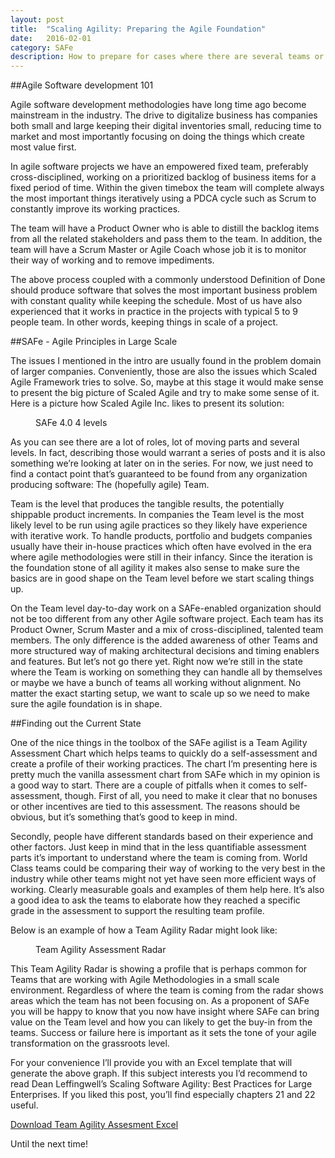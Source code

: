 ```yaml
---
layout: post
title:  "Scaling Agility: Preparing the Agile Foundation"
date:   2016-02-01
category: SAFe
description: How to prepare for cases where there are several teams or teams depending on other teams to produce a layer of architecture which enables their work? SAFe offers a good general model, but to scale up your agile process need to make sure you scale up something that works. This post in the series presents a way for your teams to evaluate their agile processes.
---
```


##Agile Software development 101

Agile software development methodologies have long time ago become mainstream in the industry. The drive to digitalize business has companies both small and large keeping their digital inventories small, reducing time to market and most importantly focusing on doing the things which create most value first.

In agile software projects we have an empowered fixed team, preferably cross-disciplined, working on a prioritized backlog of business items for a fixed period of time. Within the given timebox the team will complete always the most important things iteratively using a PDCA cycle such as Scrum to constantly improve its working practices.

The team will have a Product Owner who is able to distill the backlog items from all the related stakeholders and pass them to the team. In addition, the team will have a Scrum Master or Agile Coach whose job it is to monitor their way of working and to remove impediments.

The above process coupled with a commonly understood Definition of Done should produce software that solves the most important business problem with constant quality while keeping the schedule. Most of us have also experienced that it works in practice in the projects with typical 5 to 9 people team. In other words, keeping things in scale of a project.

##SAFe - Agile Principles in Large Scale

The issues I mentioned in the intro are usually found in the problem domain of larger companies. Conveniently, those are also the issues which Scaled Agile Framework tries to solve. So, maybe at this stage it would make sense to present the big picture of Scaled Agile and try to make some sense of it. Here is a picture how Scaled Agile Inc. likes to present its solution:

<figure>
	<img src="{{ '/assets/posts/2016-02-01-preparing-the-agile-foundation/SAFe40_4levels.png' | prepend: site.baseurl }}" alt=""> 
	<figcaption>SAFe 4.0 4 levels</figcaption>
</figure>
 
As you can see there are a lot of roles, lot of moving parts and several levels. In fact, describing those would warrant a series of posts and it is also something we’re looking at later on in the series. For now, we just need to find a contact point that’s guaranteed to be found from any organization producing software: The (hopefully agile) Team.

Team is the level that produces the tangible results, the potentially shippable product increments. In companies the Team level is the most likely level to be run using agile practices so they likely have experience with iterative work. To handle products, portfolio and budgets companies usually have their in-house practices which often have evolved in the era where agile methodologies were still in their infancy. Since the iteration is the foundation stone of all agility it makes also sense to make sure the basics are in good shape on the Team level before we start scaling things up. 

On the Team level day-to-day work on a SAFe-enabled organization should not be too different from any other Agile software project. Each team has its Product Owner, Scrum Master and a mix of cross-disciplined, talented team members. The only difference is the added awareness of other Teams and more structured way of making architectural decisions and timing enablers and features. But let’s not go there yet. Right now we’re still in the state where the Team is working on something they can handle all by themselves or maybe we have a bunch of teams all working without alignment. No matter the exact starting setup, we want to scale up so we need to make sure the agile foundation is in shape.

##Finding out the Current State

One of the nice things in the toolbox of the SAFe agilist is a Team Agility Assessment Chart which helps teams to quickly do a self-assessment and create a profile of their working practices. The chart I’m presenting here is pretty much the vanilla assessment chart from SAFe which in my opinion is a good way to start. There are a couple of pitfalls when it comes to self-assessment, though. First of all, you need to make it clear that no bonuses or other incentives are tied to this assessment. The reasons should be obvious, but it’s something that’s good to keep in mind.

Secondly, people have different standards based on their experience and other factors. Just keep in mind that in the less quantifiable assessment parts it’s important to understand where the team is coming from. World Class teams could be comparing their way of working to the very best in the industry while other teams might not yet have seen more efficient ways of working. Clearly measurable goals and examples of them help here. It’s also a good idea to ask the teams to elaborate how they reached a specific grade in the assessment to support the resulting team profile.

Below is an example of how a Team Agility Radar might look like:

<figure>
	<img src="{{ '/assets/posts/2016-02-01-preparing-the-agile-foundation/agilityradar.png' | prepend: site.baseurl }}" alt=""> 
	<figcaption>Team Agility Assessment Radar</figcaption>
</figure>
 
This Team Agility Radar is showing a profile that is perhaps common for Teams that are working with Agile Methodologies in a small scale environment. Regardless of where the team is coming from the radar shows areas which the team has not been focusing on. As a proponent of SAFe you will be happy to know that you now have insight where SAFe can bring value on the Team level and how you can likely to get the buy-in from the teams. Success or failure here is important as it sets the tone of your agile transformation on the grassroots level.

For your convenience I’ll provide you with an Excel template that will generate the above graph. If this subject interests you I’d recommend to read Dean Leffingwell’s Scaling Software Agility: Best Practices for Large Enterprises. If you liked this post, you’ll find especially chapters 21 and 22 useful.

<a href="{{ '/assets/posts/2016-02-01-preparing-the-agile-foundation/TeamAgilityAssessmentChart.xslx' | prepend: site.baseurl }}">Download Team Agility Assesment Excel</a> 

Until the next time!
